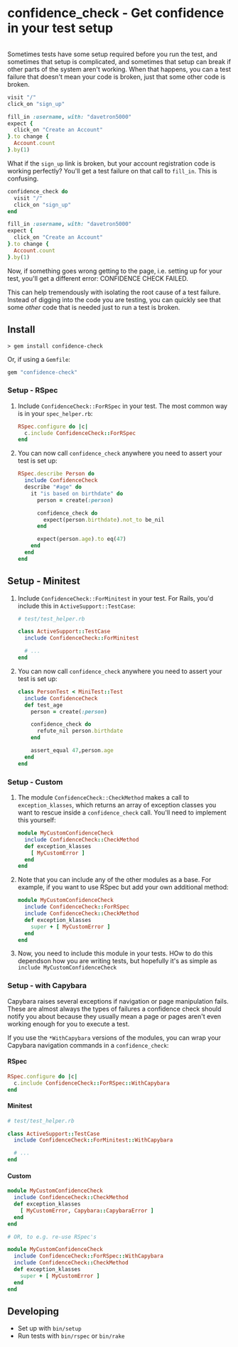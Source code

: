# confidence\_check - Get confidence in your test setup

[![<sustainable-rails>](https://circleci.com/gh/sustainable-rails/confidence-check.svg?style=shield)](https://app.circleci.com/pipelines/github/sustainable-rails/confidence-check)

Sometimes tests have some setup required before you run the test, and sometimes that setup is complicated, and sometimes that
setup can break if other parts of the system aren't working.  When that happens, you can a test failure that doesn't mean your
code is broken, just that some other code is broken.

```ruby
visit "/"
click_on "sign_up"

fill_in :username, with: "davetron5000"
expect {
  click_on "Create an Account"
}.to change {
  Account.count
}.by(1)
```

What if the `sign_up` link is broken, but your account registration code is working perfectly?  You'll get a test failure on
that call to `fill_in`.  This is confusing.

```ruby
confidence_check do
  visit "/"
  click_on "sign_up"
end

fill_in :username, with: "davetron5000"
expect {
  click_on "Create an Account"
}.to change {
  Account.count
}.by(1)
```

Now, if something goes wrong getting to the page, i.e. setting up for your test, you'll get a different error: CONFIDENCE CHECK
FAILED.

This can help tremendously with isolating the root cause of a test failure.  Instead of digging into the code you are testing, you can quickly see that some *other* code that is needed just to run a test is broken.

## Install

```
> gem install confidence-check
```

Or, if using a `Gemfile`:

```ruby
gem "confidence-check"
```

### Setup - RSpec

1. Include `ConfidenceCheck::ForRSpec` in your test. The most common way is in your `spec_helper.rb`:

   ```ruby
   RSpec.configure do |c|
     c.include ConfidenceCheck::ForRSpec
   end
   ```
2. You can now call `confidence_check` anywhere you need to assert your test is set up:

   ```ruby
   RSpec.describe Person do
     include ConfidenceCheck
     describe "#age" do
       it "is based on birthdate" do
         person = create(:person)

         confidence_check do
           expect(person.birthdate).not_to be_nil
         end

         expect(person.age).to eq(47)
       end
     end
   end
   ```

## Setup - Minitest

1. Include `ConfidenceCheck::ForMinitest` in your test.  For Rails, you'd include this in `ActiveSupport::TestCase`:

   ```ruby
   # test/test_helper.rb

   class ActiveSupport::TestCase
     include ConfidenceCheck::ForMinitest

     # ...
   end
   ```
2. You can now call `confidence_check` anywhere you need to assert your test is set up:

   ```ruby
   class PersonTest < MiniTest::Test
     include ConfidenceCheck
     def test_age
       person = create(:person)

       confidence_check do
         refute_nil person.birthdate
       end

       assert_equal 47,person.age
     end
   end
   ```

### Setup - Custom

1. The module `ConfidenceCheck::CheckMethod` makes a call to `exception_klasses`, which returns an array of exception classes you want to rescue inside a `confidence_check` call.  You'll need to implement this yourself:

   ```ruby
   module MyCustomConfidenceCheck
     include ConfidenceCheck::CheckMethod
     def exception_klasses
       [ MyCustomError ]
     end
   end
   ```
2. Note that you can include any of the other modules as a base. For example, if you want to use RSpec but add your own
   additional method:
   ```ruby
   module MyCustomConfidenceCheck
     include ConfidenceCheck::ForRSpec
     include ConfidenceCheck::CheckMethod
     def exception_klasses
       super + [ MyCustomError ]
     end
   end
   ```
3. Now, you need to include this module in your tests.  HOw to do this dependson how you are writing tests, but hopefully it's
   as simple as `include MyCustomConfidenceCheck`

### Setup - with Capybara

Capybara raises several exceptions if navigation or page manipulation fails.  These are almost always the types of failures
a confidence check should notify you about because they usually mean a page or pages aren't even working enough for you to
execute a test.

If you use the `*WithCapybara` versions of the modules, you can wrap your Capybara navigation commands in a `confidence_check`:

#### RSpec

```ruby
RSpec.configure do |c|
  c.include ConfidenceCheck::ForRSpec::WithCapybara
end
```

#### Minitest

```ruby
# test/test_helper.rb

class ActiveSupport::TestCase
  include ConfidenceCheck::ForMinitest::WithCapybara

  # ...
end
```

#### Custom

```ruby
module MyCustomConfidenceCheck
  include ConfidenceCheck::CheckMethod
  def exception_klasses
    [ MyCustomError, Capybara::CapybaraError ]
  end
end

# OR, to e.g. re-use RSpec's

module MyCustomConfidenceCheck
  include ConfidenceCheck::ForRSpec::WithCapybara
  include ConfidenceCheck::CheckMethod
  def exception_klasses
    super + [ MyCustomError ]
  end
end
```

## Developing

* Set up with `bin/setup`
* Run tests with `bin/rspec` or `bin/rake`

